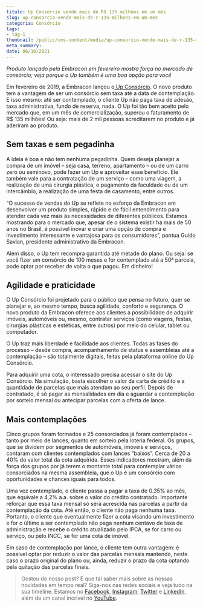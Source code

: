 ```yaml
---
titulo: Up Consórcio vende mais de R$ 135 milhões em um mês
slug: up-consorcio-vende-mais-de-r-135-milhoes-em-um-mes
categoria: Consórcio
tags:
- tag-1
thumbnail: /public/cms-content/media/up-consorcio-vende-mais-de-r-135-milhoes-em-um-mes.jpg
meta_summary: 
date: 06/10/2021
---
```

*Produto lançado pela Embracon em fevereiro mostra força no mercado de consórcio; veja porque o Up também é uma boa opção para você*

Em fevereiro de 2019, a Embracon lançou o[ Up Consórcio](https://www.upconsorcios.com.br/). O novo produto tem a vantagem de ser um consórcio sem taxa até a data de contemplação. E isso mesmo: até ser contemplado, o cliente Up não paga taxa de adesão, taxa administrativa, fundo de reserva, nada. O Up foi tão bem aceito pelo mercado que, em um mês de comercialização, superou o faturamento de R$ 135 milhões! Ou seja: mais de 2 mil pessoas acreditarem no produto e já aderiram ao produto.

**Sem taxas e sem pegadinha** 
------------------------------

A ideia é boa e não tem nenhuma pegadinha. Quem deseja planejar a compra de um imóvel – seja casa, terreno, apartamento – ou de um carro zero ou seminovo, pode fazer um Up e aproveitar esse benefício. Ele também vale para a contratação de um serviço – como uma viagem, a realização de uma cirurgia plástica, o pagamento da faculdade ou de um intercâmbio, a realização de uma festa de casamento, entre outros.

 “O sucesso de vendas do Up se reflete no esforço da Embracon em desenvolver um produto simples, rápido e de fácil entendimento para atender cada vez mais às necessidades de diferentes públicos. Estamos mostrando para o mercado que, apesar de o sistema existir há mais de 50 anos no Brasil, é possível inovar e criar uma opção de compra e investimento interessante e vantajosa para os consumidores”, pontua Guido Savian, presidente administrativo da Embracon.

Além disso, o Up tem recompra garantida até metade do plano. Ou seja: se você fizer um consórcio de 100 meses e for contemplado até a 50ª parcela, pode optar por receber de volta o que pagou. Em dinheiro!

**Agilidade e praticidade** 
----------------------------

O Up Consórcio foi projetado para o público que pensa no futuro, quer se planejar e, ao mesmo tempo, busca agilidade, conforto e segurança. O novo produto da Embracon oferece aos clientes a possibilidade de adquirir imóveis, automóveis ou, mesmo, contratar serviços (como viagens, festas, cirurgias plásticas e estéticas, entre outros) por meio do celular, tablet ou computador.

O Up traz mais liberdade e facilidade aos clientes. Todas as fases do processo – desde compra, acompanhamento de status e assembleias até a contemplação – são totalmente digitais, feitas pela plataforma online do Up Consórcio.

Para adquirir uma cota, o interessado precisa acessar o site do Up Consórcio. Na simulação, basta escolher o valor da carta de crédito e a quantidade de parcelas que mais atendam ao seu perfil. Depois de contratado, é só pagar as mensalidades em dia e aguardar a contemplação por sorteio mensal ou antecipar parcelas com a oferta de lance.

Mais contemplações
------------------

Cinco grupos foram formados e 25 consorciados já foram contemplados – tanto por meio de lances, quanto em sorteio pela loteria federal. Os grupos, que se dividem por segmentos de automóveis, imóveis e serviços, contaram com clientes contemplados com lances “baixos”. Cerca de 20 a 40% do valor total da cota adquirida. Esses indicadores mostram, além da força dos grupos por já terem o montante total para contemplar vários consorciados na mesma assembleia, que o Up é um consórcio com oportunidades e chances iguais para todos.

Uma vez contemplado, o cliente passa a pagar a taxa de 0.35% ao mês, que equivale a 4,2% a.a. sobre o valor do crédito contratado. Importante reforçar que essa taxa mensal só será acrescida nas parcelas a partir da contemplação da cota. Até então, o cliente não paga nenhuma taxa. Portanto, o cliente que eventualmente fizer a cota visando um investimento e for o último a ser contemplado não paga nenhum centavo de taxa de administração e recebe o crédito atualizado pelo IPCA, se for carro ou serviço, ou pelo INCC, se for uma cota de imóvel.

Em caso de contemplação por lance, o cliente tem outra vantagem: é possível optar por reduzir o valor das parcelas mensais mantendo, neste caso o prazo original do plano ou, ainda, reduzir o prazo da cota optando pela quitação das parcelas finais.

> Gostou do nosso post? E que tal saber mais sobre as nossas novidades em tempo real? Siga-nos nas redes sociais e veja tudo na sua timeline. Estamos no [Facebook](https://www.facebook.com/embracon/), [Instagram](https://www.instagram.com/embraconoficial/), [Twitter](https://twitter.com/embracon) e [LinkedIn](https://www.linkedin.com/company/1018875/), além de um canal incrível no [YouTube](https://www.youtube.com/channel/UCL-Y0mv9zc73Iek48NLUBzQ).
